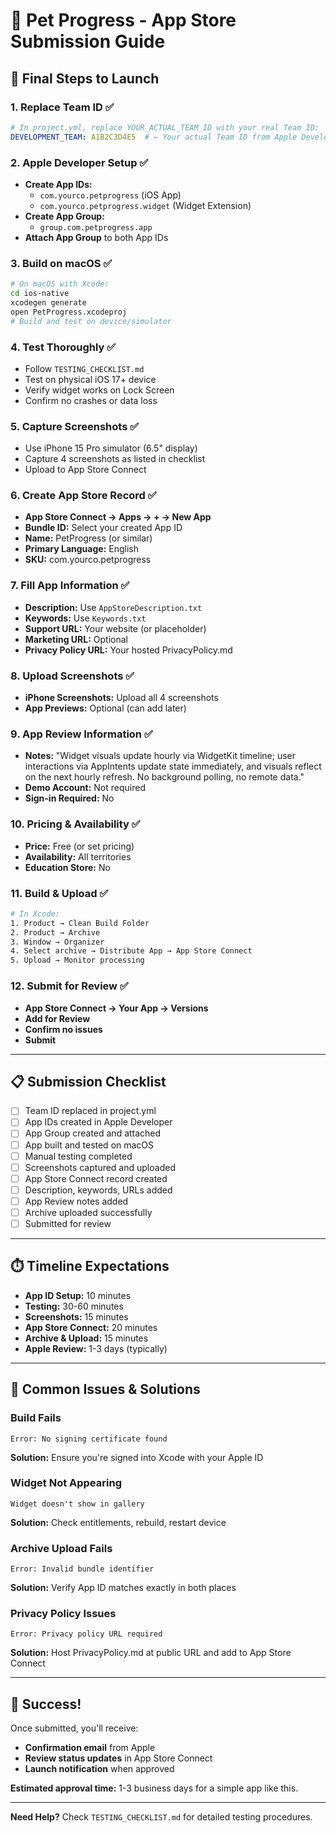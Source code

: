 # 🚀 Pet Progress - App Store Submission Guide

## 🎯 Final Steps to Launch

### 1. Replace Team ID ✅
```yaml
# In project.yml, replace YOUR_ACTUAL_TEAM_ID with your real Team ID:
DEVELOPMENT_TEAM: A1B2C3D4E5  # ← Your actual Team ID from Apple Developer
```

### 2. Apple Developer Setup ✅
- **Create App IDs:**
  - `com.yourco.petprogress` (iOS App)
  - `com.yourco.petprogress.widget` (Widget Extension)
- **Create App Group:**
  - `group.com.petprogress.app`
- **Attach App Group** to both App IDs

### 3. Build on macOS ✅
```bash
# On macOS with Xcode:
cd ios-native
xcodegen generate
open PetProgress.xcodeproj
# Build and test on device/simulator
```

### 4. Test Thoroughly ✅
- Follow `TESTING_CHECKLIST.md`
- Test on physical iOS 17+ device
- Verify widget works on Lock Screen
- Confirm no crashes or data loss

### 5. Capture Screenshots ✅
- Use iPhone 15 Pro simulator (6.5" display)
- Capture 4 screenshots as listed in checklist
- Upload to App Store Connect

### 6. Create App Store Record ✅
- **App Store Connect → Apps → + → New App**
- **Bundle ID:** Select your created App ID
- **Name:** PetProgress (or similar)
- **Primary Language:** English
- **SKU:** com.yourco.petprogress

### 7. Fill App Information ✅
- **Description:** Use `AppStoreDescription.txt`
- **Keywords:** Use `Keywords.txt`
- **Support URL:** Your website (or placeholder)
- **Marketing URL:** Optional
- **Privacy Policy URL:** Your hosted PrivacyPolicy.md

### 8. Upload Screenshots ✅
- **iPhone Screenshots:** Upload all 4 screenshots
- **App Previews:** Optional (can add later)

### 9. App Review Information ✅
- **Notes:** "Widget visuals update hourly via WidgetKit timeline; user interactions via AppIntents update state immediately, and visuals reflect on the next hourly refresh. No background polling, no remote data."
- **Demo Account:** Not required
- **Sign-in Required:** No

### 10. Pricing & Availability ✅
- **Price:** Free (or set pricing)
- **Availability:** All territories
- **Education Store:** No

### 11. Build & Upload ✅
```bash
# In Xcode:
1. Product → Clean Build Folder
2. Product → Archive
3. Window → Organizer
4. Select archive → Distribute App → App Store Connect
5. Upload → Monitor processing
```

### 12. Submit for Review ✅
- **App Store Connect → Your App → Versions**
- **Add for Review**
- **Confirm no issues**
- **Submit**

---

## 📋 Submission Checklist

- [ ] Team ID replaced in project.yml
- [ ] App IDs created in Apple Developer
- [ ] App Group created and attached
- [ ] App built and tested on macOS
- [ ] Manual testing completed
- [ ] Screenshots captured and uploaded
- [ ] App Store Connect record created
- [ ] Description, keywords, URLs added
- [ ] App Review notes added
- [ ] Archive uploaded successfully
- [ ] Submitted for review

---

## ⏱️ Timeline Expectations

- **App ID Setup:** 10 minutes
- **Testing:** 30-60 minutes
- **Screenshots:** 15 minutes
- **App Store Connect:** 20 minutes
- **Archive & Upload:** 15 minutes
- **Apple Review:** 1-3 days (typically)

---

## 🚨 Common Issues & Solutions

### Build Fails
```
Error: No signing certificate found
```
**Solution:** Ensure you're signed into Xcode with your Apple ID

### Widget Not Appearing
```
Widget doesn't show in gallery
```
**Solution:** Check entitlements, rebuild, restart device

### Archive Upload Fails
```
Error: Invalid bundle identifier
```
**Solution:** Verify App ID matches exactly in both places

### Privacy Policy Issues
```
Error: Privacy policy URL required
```
**Solution:** Host PrivacyPolicy.md at public URL and add to App Store Connect

---

## 🎉 Success!

Once submitted, you'll receive:
- **Confirmation email** from Apple
- **Review status updates** in App Store Connect
- **Launch notification** when approved

**Estimated approval time:** 1-3 business days for a simple app like this.

---

**Need Help?** Check `TESTING_CHECKLIST.md` for detailed testing procedures.

